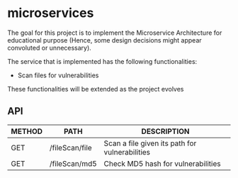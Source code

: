 # microservices #

The goal for this project is to implement the Microservice Architecture for educational purpose (Hence, some design decisions might appear convoluted or unnecessary).

The service that is implemented has the following functionalities:
* Scan files for vulnerabilities

These functionalities will be extended as the project evolves

## API ##  

| METHOD | PATH | DESCRIPTION |
| ------ |----- |-------------|
| GET | /fileScan/file | Scan a file given its path for vulnerabilities |
| GET | /fileScan/md5 | Check MD5 hash for vulnerabilities |
